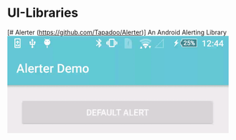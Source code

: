 # UI-Libraries

[# Alerter (https://github.com/Tapadoo/Alerter)]
An Android Alerting Library
![Default Alert](./documentation/alert_default.gif)
